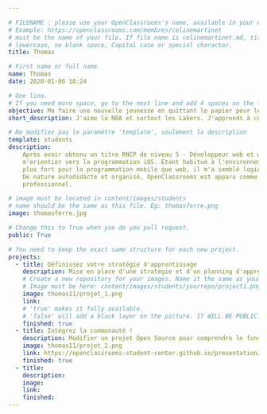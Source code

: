 ```yaml
---

# FILENAME : please use your OpenClassrooms's name, available in your url.
# Example: https://openclassrooms.com/membres/celinemartinet
# must be the name of your file. If file name is celinemartinet.md, title is celinemartinet.
# lowercase, no blank space, Capital case or special character.
title: Thomas 

# First name or full name
name: Thomas
date: 2020-01-06 10:24

# One line.
# If you need more space, go to the next line and add 4 spaces on the left, as in 'description'.
objective: Me faire une nouvelle jeunesse en quittant le papier pour le digital.
short_description: J'aime la NBA et surtout les Lakers. J'apprends à coder en Swift pour devenir Développeur iOS.

# Ne modifiez pas le paramètre 'template', seulement la description
template: students
description:
    Après avoir obtenu un titre RNCP de niveau 5 - Développeur web et web mobile avec Simplon.co j'ai décidé de
    m'orientier vers la programmation iOS. Étant habitué à l'environnement apple depuis longtemps et ayant un atrait 
    plus fort pour la programmation mobile que web, il m'a semblé logique de poursuivre mes études dans cette voie là.
    De nature autodidacte et organisé, OpenClassrooms est apparu comme la meilleure option pour faire aboutir mon projet
    professionnel.

# image must be located in content/images/students
# name should be the same as this file. Eg: thomasferre.png
image: thomasferre.jpg

# Change this to True when you do you pull request.
public: True

# You need to keep the exact same structure for each new project.
projects:
  - title: Définissez votre stratégie d'apprentissage
    description: Mise en place d'une stratégie et d'un planning d'apprentissage
    # Create a new repository for your images. Name it the same as your nickname and profile picture.
    # Image must be here: content/images/students/yourrepo/project1.png
    image: thomas11/projet_1.png
    link: 
    # 'true' makes it fully available.
    # 'false' will add a black layer on the picture. IT WILL BE PUBLIC!
    finished: true
  - title: Intégrez la communauté !
    description: Modifier un projet Open Source pour comprendre le fonctionnement de Git, de Github et des pull requests. 
    image: thomas11/projet_2.png
    link: https://openclassrooms-student-center.github.io/presentation/students/thomas11.html
    finished: true
  - title: 
    description: 
    image: 
    link: 
    finished: 
---
```

